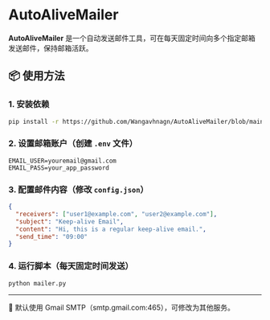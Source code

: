 # AutoAliveMailer

**AutoAliveMailer** 是一个自动发送邮件工具，可在每天固定时间向多个指定邮箱发送邮件，保持邮箱活跃。

## 📦 使用方法

### 1. 安装依赖

```bash
pip install -r https://github.com/Wangavhnagn/AutoAliveMailer/blob/main/requirements.txt
```

### 2. 设置邮箱账户（创建 `.env` 文件）

```
EMAIL_USER=youremail@gmail.com
EMAIL_PASS=your_app_password
```

### 3. 配置邮件内容（修改 `config.json`）

```json
{
  "receivers": ["user1@example.com", "user2@example.com"],
  "subject": "Keep-alive Email",
  "content": "Hi, this is a regular keep-alive email.",
  "send_time": "09:00"
}
```

### 4. 运行脚本（每天固定时间发送）

```bash
python mailer.py
```

---

📌 默认使用 Gmail SMTP（smtp.gmail.com:465），可修改为其他服务。
